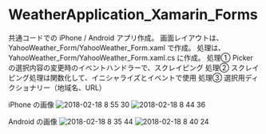 # WeatherApplication_Xamarin_Forms

共通コードでの iPhone / Android アプリ作成。
画面レイアウトは、 YahooWeather_Form/YahooWeather_Form.xaml で作成。
処理は、 YahooWeather_Form/YahooWeather_Form.xaml.cs に作成。
処理① Picker の選択内容の変更時のイベントハンドラーで、スクレイピング
処理② スクレイピング処理は関数化して、イニシャライズとイベントで使用
処理③ 選択用ディクショナリー（地域名、URL）

iPhone の画像
![2018-02-18 8 55 30](https://user-images.githubusercontent.com/33685249/36349289-76f9dbb2-14c6-11e8-818c-9e8a39666e99.png)
![2018-02-18 8 44 36](https://user-images.githubusercontent.com/33685249/36349296-88f5c3e4-14c6-11e8-942f-4cdf7a6d6e44.png)

Android の画像
![2018-02-18 8 35 44](https://user-images.githubusercontent.com/33685249/36349298-93bd52b0-14c6-11e8-9e9d-e78f0770ca0d.png)
![2018-02-18 8 40 24](https://user-images.githubusercontent.com/33685249/36349299-9dcb183c-14c6-11e8-86f7-02272891ca72.png)
